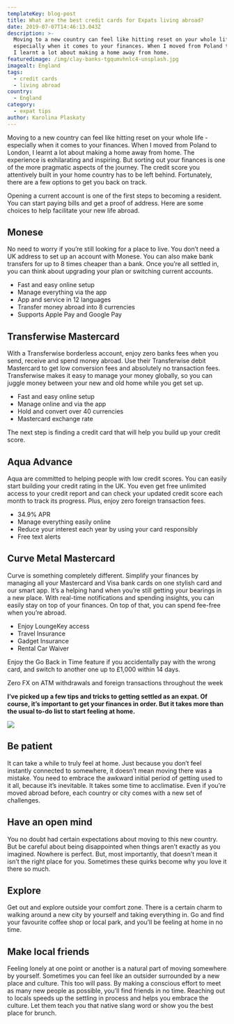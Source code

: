 ```yaml
---
templateKey: blog-post
title: What are the best credit cards for Expats living abroad?
date: 2019-07-07T14:46:13.043Z
description: >-
  Moving to a new country can feel like hitting reset on your whole life -
  especially when it comes to your finances. When I moved from Poland to London,
  I learnt a lot about making a home away from home.
featuredimage: /img/clay-banks-tgqumvhnlc4-unsplash.jpg
imagealt: England
tags:
  - credit cards
  - living abroad
country:
  - England
category:
  - expat tips
author: Karolina Plaskaty
---
```

Moving to a new country can feel like hitting reset on your whole life - especially when it comes to your finances. When I moved from Poland to London, I learnt a lot about making a home away from home. The experience is exhilarating and inspiring. But sorting out your finances is one of the more pragmatic aspects of the journey. The credit score you attentively built in your home country has to be left behind. Fortunately, there are a few options to get you back on track. 

Opening a current account is one of the first steps to becoming a resident. You can start paying bills and get a proof of address. Here are some choices to help facilitate your new life abroad.

## Monese 

No need to worry if you’re still looking for a place to live. You don’t need a UK address to set up an account with Monese. You can also make bank transfers for up to 8 times cheaper than a bank. Once you’re all settled in, you can think about upgrading your plan or switching current accounts. 

* Fast and easy online setup 
* Manage everything via the app
* App and service in 12 languages 
* Transfer money abroad into 8 currencies 
* Supports Apple Pay and Google Pay

## Transferwise Mastercard 

With a Transferwise borderless account, enjoy zero banks fees when you send, receive and spend money abroad. Use their Transferwise debit Mastercard to get low conversion fees and absolutely no transaction fees. Transferwise makes it easy to manage your money globally, so you can juggle money between your new and old home while you get set up.

* Fast and easy online setup
* Manage online and via the app
* Hold and convert over 40 currencies 
* Mastercard exchange rate

The next step is finding a credit card that will help you build up your credit score.

## Aqua Advance

Aqua are committed to helping people with low credit scores. You can easily start building your credit rating in the UK. You even get free unlimited access to your credit report and can check your updated credit score each month to track its progress. Plus, enjoy zero foreign transaction fees. 

* 34.9% APR
* Manage everything easily online
* Reduce your interest each year by using your card responsibly 
* Free text alerts

## Curve Metal Mastercard

Curve is something completely different. Simplify your finances by managing all your Mastercard and Visa bank cards on one stylish card and our smart app. It’s a helping hand when you’re still getting your bearings in a new place. With real-time notifications and spending insights, you can easily stay on top of your finances. On top of that, you can spend fee-free when you’re abroad. 

* Enjoy LoungeKey access
* Travel Insurance
* Gadget Insurance
* Rental Car Waiver

Enjoy the Go Back in Time feature if you accidentally pay with the wrong card, and switch to another one up to £1,000 within 14 days. 

Zero FX on ATM withdrawals and foreign transactions throughout the week

**I’ve picked up a few tips and tricks to getting settled as an expat. Of course, it’s important to get your finances in order. But it takes more than the usual to-do list to start feeling at home.** 

![](/img/people-2567915_1920.jpg)

## Be patient

It can take a while to truly feel at home. Just because you don’t feel instantly connected to somewhere, it doesn’t mean moving there was a mistake. You need to embrace the awkward initial period of getting used to it all, because it’s inevitable. It takes some time to acclimatise. Even if you’re moved abroad before, each country or city comes with a new set of challenges. 

## Have an open mind

You no doubt had certain expectations about moving to this new country. But be careful about being disappointed when things aren’t exactly as you imagined. Nowhere is perfect. But, most importantly, that doesn’t mean it isn’t the right place for you. Sometimes these quirks become why you love it there so much. 

## Explore

Get out and explore outside your comfort zone. There is a certain charm to walking around a new city by yourself and taking everything in. Go and find your favourite coffee shop or local park, and you’ll be feeling at home in no time. 

## Make local friends   

Feeling lonely at one point or another is a natural part of moving somewhere by yourself. Sometimes you can feel like an outsider surrounded by a new place and culture. This too will pass. By making a conscious effort to meet as many new people as possible, you’ll find friends in no time. Reaching out to locals speeds up the settling in process and helps you embrace the culture. Let them teach you that native slang word or show you the best place for brunch.
